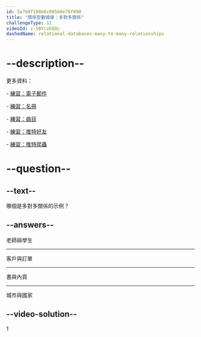 ```yaml
---
id: 5e7b9f190b6c005b0e76f090
title: "關係型數據庫：多對多關係"
challengeType: 11
videoId: z-SBYcvEQOc
dashedName: relational-databases-many-to-many-relationships
---
```


# --description--

更多資料：

\- [練習：電子郵件](https://www.youtube.com/watch?v=uQ3Qv1z_Vao)

\- [練習：名冊](https://www.youtube.com/watch?v=qEkUEAz8j3o)

\- [練習：曲目](https://www.youtube.com/watch?v=I-E7avcPeSE)

\- [練習：推特好友](https://www.youtube.com/watch?v=RZRAoBFIH6A)

\- [練習：推特爬蟲](https://www.youtube.com/watch?v=xBaJddvJL4A)

# --question--

## --text--

哪個是多對多關係的示例？

## --answers--

老師與學生

---

客戶與訂單

---

書與內頁

---

城市與國家

## --video-solution--

1
